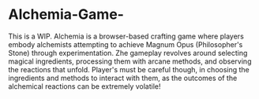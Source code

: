 # Alchemia-Game-
This is a WIP.
Alchemia is a browser-based crafting game where players embody alchemists attempting to achieve Magnum Opus (Philosopher's Stone) through experimentation. Zhe gameplay revolves around selecting magical ingredients, processing them with arcane methods, and observing the reactions that unfold. Player's must be careful though, in choosing the ingredients and methods to interact with them, as the outcomes of the alchemical reactions can be extremely volatile!
